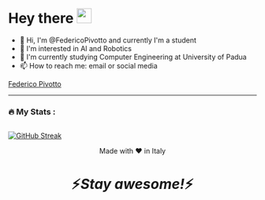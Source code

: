 <h1>
  Hey there
  <img src="https://media.giphy.com/media/hvRJCLFzcasrR4ia7z/giphy.gif" width="30px"/>
</h1>

- 👋 Hi, I'm @FedericoPivotto and currently I'm a student
- 👀 I'm interested in AI and Robotics
- 🌱 I'm currently studying Computer Engineering at University of Padua
- 📫 How to reach me: email or social media

<script src="https://platform.linkedin.com/badges/js/profile.js" async defer type="text/javascript"></script>
<div class="badge-base LI-profile-badge" data-locale="it_IT" data-size="large" data-theme="dark" data-type="HORIZONTAL" data-vanity="federico-pivotto" data-version="v1"><a class="badge-base__link LI-simple-link" href="https://it.linkedin.com/in/federico-pivotto?trk=profile-badge">Federico Pivotto</a></div>

---

### :fire: My Stats :

<img src="https://komarev.com/ghpvc/?username=FedericoPivotto&style=flat-square&color=blue" alt=""/>

[![GitHub Streak](http://github-readme-streak-stats.herokuapp.com?user=FedericoPivotto&theme=dark&background=000000)](https://git.io/streak-stats)

<p align="center">Made with ❤️ in Italy</p>

<h1 align='center'>⚡️<i>Stay awesome!</i>⚡️</h1>
